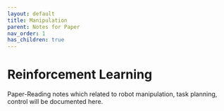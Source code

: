 ```yaml
---
layout: default
title: Manipulation
parent: Notes for Paper
nav_order: 1
has_children: true
---
```

# Reinforcement Learning
Paper-Reading notes which related to robot manipulation, task planning, control will be documented here.